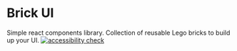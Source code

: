 # Brick UI

Simple react components library. Collection of reusable Lego bricks to build up your UI. 
[![accessibility check](https://github.com/marianntapfer/brick-ui/actions/workflows/a11y-report.yml/badge.svg)](https://github.com/marianntapfer/brick-ui/actions/workflows/a11y-report.yml)
